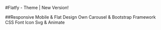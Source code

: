#Flatfy - Theme | New Version!

##Responsive Mobile & Flat Design 
Own Carousel & Bootstrap Framework CSS 
Font Icon Svg & Animate

